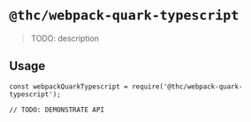 # `@thc/webpack-quark-typescript`

> TODO: description

## Usage

```
const webpackQuarkTypescript = require('@thc/webpack-quark-typescript');

// TODO: DEMONSTRATE API
```
